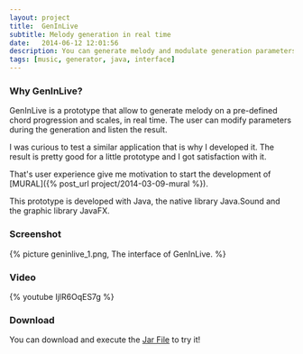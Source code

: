 ```yaml
---
layout: project
title:  GenInLive
subtitle: Melody generation in real time
date:   2014-06-12 12:01:56
description: You can generate melody and modulate generation parameters in real time
tags: [music, generator, java, interface]
--- 
```


### Why GenInLive? 
GenInLive is a prototype that allow to generate melody on a pre-defined chord progression and scales, in real time. The user can modify parameters during the generation and listen the result.

I was curious to test a similar application that is why I developed it. The result is pretty  good for a little prototype and I got satisfaction with it.

That's user experience give me motivation to start the development of [MURAL]({% post_url project/2014-03-09-mural %}).

This prototype is developed with Java, the native library Java.Sound and the graphic library JavaFX.

### Screenshot

{% picture geninlive_1.png, The interface of GenInLive. %}

### Video

{% youtube IjlR6OqES7g %}

### Download

You can download and execute the [Jar File]({{site.url}}/assets/download/GenInLive.jar) to try it!